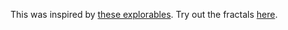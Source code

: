 This was inspired by [these explorables](http://rocs.hu-berlin.de/explorables/explorables/fractals/).
Try out the fractals [here](https://nathansolomon1678.github.io/neat-stuff/fractals/fractals.html).
